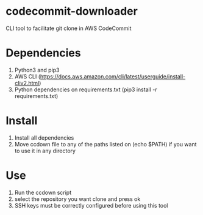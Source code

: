 # codecommit-downloader

CLI tool to facilitate git clone in AWS CodeCommit

# Dependencies

1. Python3 and pip3
2. AWS CLI (https://docs.aws.amazon.com/cli/latest/userguide/install-cliv2.html)
3. Python dependencies on requirements.txt (pip3 install -r requirements.txt)

# Install

1. Install all dependencies
2. Move ccdown file to any of the paths listed on (echo $PATH) if you want to use it in any directory

# Use

1. Run the ccdown script
2. select the repository you want clone and press ok
3. SSH keys must be correctly configured before using this tool
